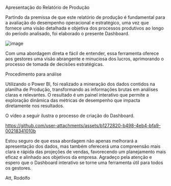 Apresentação do Relatório de Produção

Partindo da premissa de que este relatório de produção é fundamental para a avaliação do desempenho operacional e estratégico, uma vez que fornece uma visão detalhada e objetiva dos processos produtivos ao longo do período analisado, foi elaborado o presente Dashboard. 

![image](https://github.com/user-attachments/assets/981f002e-9c48-4456-bd80-4a88361692fe)


Com uma abordagem direta e fácil de entender, essa ferramenta oferece aos gestores uma visão abrangente e minuciosa dos lucros, aprimorando o processo de tomada de decisões estratégicas.

Procedimento para análise

Utilizando o Power BI, foi realizado a mineração dos dados contidos na planilha de Produção, transformando as informações brutas em análises claras e relevantes. O resultado é um painel interativo que permite a exploração dinâmica das métricas de desempenho que impacta diretamente nos resultados.

O vídeo a seguir ilustra o processo de criação do Dashboard.


https://github.com/user-attachments/assets/b1272820-b498-4eb4-bfa9-00218341010b


Estou seguro de que essa abordagem não apenas melhorará a apresentação dos dados, mas também oferecerá uma compreensão mais clara e rápida das projeções de vendas, favorecendo um planejamento mais eficaz e alinhado aos objetivos da empresa. Agradeço pela atenção e espero que o Dashboard interativo se torne uma ferramenta útil para todos os gestores.

Att, Rodolfo
